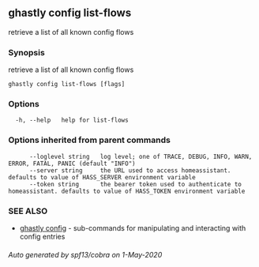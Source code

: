 ## ghastly config list-flows

retrieve a list of all known config flows

### Synopsis

retrieve a list of all known config flows

```
ghastly config list-flows [flags]
```

### Options

```
  -h, --help   help for list-flows
```

### Options inherited from parent commands

```
      --loglevel string   log level; one of TRACE, DEBUG, INFO, WARN, ERROR, FATAL, PANIC (default "INFO")
      --server string     the URL used to access homeassistant. defaults to value of HASS_SERVER environment variable
      --token string      the bearer token used to authenticate to homeassistant. defaults to value of HASS_TOKEN environment variable
```

### SEE ALSO

* [ghastly config](ghastly_config.md)	 - sub-commands for manipulating and interacting with config entries

###### Auto generated by spf13/cobra on 1-May-2020
